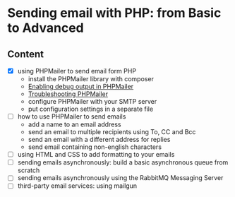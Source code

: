 # Sending email with PHP: from Basic to Advanced

## Content

- [x] using PHPMailer to send email form PHP
  - install the PHPMailer library with composer
  - [Enabling debug output in PHPMailer](https://github.com/PHPMailer/PHPMailer/wiki/Troubleshooting#enabling-debug-output)
  - [Troubleshooting PHPMailer](https://github.com/PHPMailer/PHPMailer/wiki/Troubleshooting)
  - configure PHPMailer with your SMTP server
  - put configuration settings in a separate file
- [ ] how to use PHPMailer to send emails
  - add a name to an email address
  - send an email to multiple recipients using To, CC and Bcc
  - send an email with a different address for replies
  - send email containing non-english characters
- [ ] using HTML and CSS to add formatting to your emails
- [ ] sending emails asynchronously: build a basic asynchronous queue from scratch
- [ ] sending emails asynchronously using the RabbitMQ Messaging Server
- [ ] third-party email services: using mailgun
